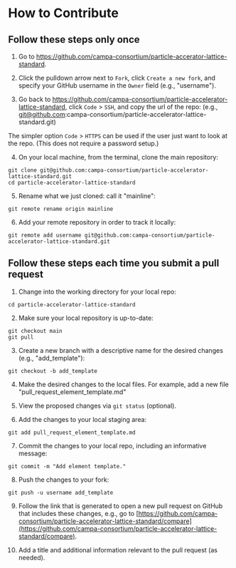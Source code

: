 # How to Contribute

## Follow these steps **only once**

1. Go to https://github.com/campa-consortium/particle-accerator-lattice-standard.

2. Click the pulldown arrow next to `Fork`, click `Create a new fork`, and specify your GitHub username in the `Owner` field (e.g., "username").

3. Go back to https://github.com/campa-consortium/particle-accelerator-lattice-standard, click `Code` > `SSH`, and copy the url of the repo:
(e.g., git@github.com:campa-consortium/particle-accelerator-lattice-standard.git)

The simpler option `Code` > `HTTPS` can be used if the user just want to look at the repo.  (This does not require a password setup.)

4. On your local machine, from the terminal, clone the main repository:
```
git clone git@github.com:campa-consortium/particle-accelerator-lattice-standard.git
cd particle-accelerator-lattice-standard
```
5. Rename what we just cloned:  call it "mainline":
```
git remote rename origin mainline
```

6.  Add your remote repository in order to track it locally:
```
git remote add username git@github.com:campa-consortium/particle-accelerator-lattice-standard.git
```

## Follow these steps **each time you submit a pull request**

1. Change into the working directory for your local repo:
```
cd particle-accelerator-lattice-standard
```

2. Make sure your local repository is up-to-date:
```
git checkout main
git pull
```

3. Create a new branch with a descriptive name for the desired changes (e.g., "add_template"):
```
git checkout -b add_template
```

4. Make the desired changes to the local files.
For example, add a new file "pull_request_element_template.md"

5. View the proposed changes via `git status` (optional).

6. Add the changes to your local staging area:
```
git add pull_request_element_template.md
```

7. Commit the changes to your local repo, including an informative message:
```
git commit -m "Add element template."
```

8. Push the changes to your fork:
```
git push -u username add_template
```

9. Follow the link that is generated to open a new pull request on GitHub that includes these changes, e.g., go to [https://github.com/campa-consortium/particle-accelerator-lattice-standard/compare](https://github.com/campa-consortium/particle-accelerator-lattice-standard/compare).

10. Add a title and additional information relevant to the pull request (as needed).
